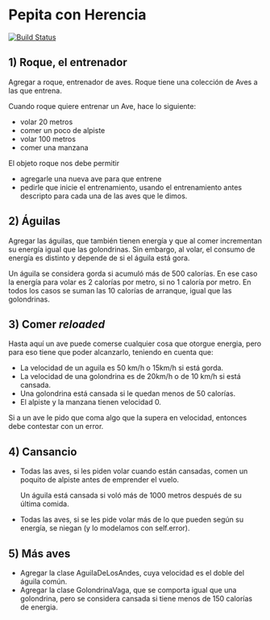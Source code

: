 # Pepita con Herencia
 
[![Build Status](https://travis-ci.org/wollok/herenciaAvesPepita.svg?branch=master)](https://travis-ci.org/wollok/herenciaAvesPepita)


## 1) Roque, el entrenador
Agregar a roque, entrenador de aves.
Roque tiene una colección de Aves a las que entrena.

Cuando roque quiere entrenar un Ave, hace lo siguiente:
- volar 20 metros
- comer un poco de alpiste
- volar 100 metros
- comer una manzana

El objeto roque nos debe permitir
- agregarle una nueva ave para que entrene
- pedirle que inicie el entrenamiento, usando el entrenamiento antes descripto para cada una de las aves que le dimos.

## 2) Águilas
Agregar las águilas, que también tienen energía y que al comer incrementan su energía igual que las golondrinas. Sin embargo, al volar, el consumo de energía es distinto y depende de si el águila está gora.

Un águila se considera gorda si acumuló más de 500 calorías. En ese caso la energía para volar es 2 calorías por metro, si no 1 caloría por metro.
En todos los casos se suman las 10 calorías de arranque, igual que las golondrinas.

## 3) Comer _reloaded_
Hasta aquí un ave puede comerse cualquier cosa que otorgue energia, pero para eso tiene que poder alcanzarlo, teniendo en cuenta que:
* La velocidad de un aguila es 50 km/h o 15km/h si está gorda.
* La velocidad de una golondrina es de 20km/h o de 10 km/h si está cansada.
* Una golondrina está cansada si le quedan menos de 50 calorías.
* El alpiste y la manzana tienen velocidad 0.

Si a un ave le pido que coma algo que la supera en velocidad, entonces debe contestar con un error.

## 4) Cansancio
* Todas las aves, si les piden volar cuando están cansadas, comen un poquito de alpiste antes de emprender el vuelo.

  Un águila está cansada si voló más de 1000 metros después de su última comida.

* Todas las aves, si se les pide volar más de lo que pueden según su energía, se niegan (y lo modelamos con self.error).

## 5) Más aves
- Agregar la clase AguilaDeLosAndes, cuya velocidad es el doble del águila común.
- Agregar la clase GolondrinaVaga, que se comporta igual que una golondrina, pero se considera cansada si tiene menos de 150 calorías de energia.


